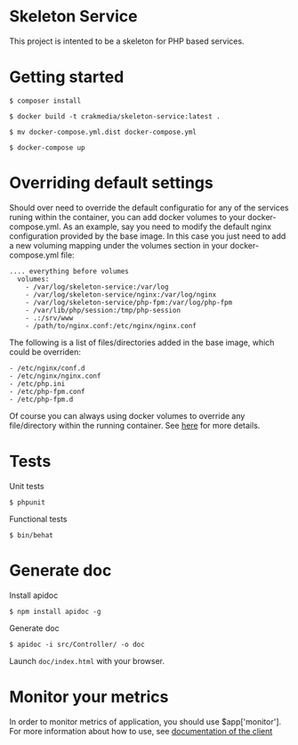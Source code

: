 Skeleton Service
===================

This project is intented to be a skeleton for PHP based services.

Getting started
===================

    $ composer install

    $ docker build -t crakmedia/skeleton-service:latest .

    $ mv docker-compose.yml.dist docker-compose.yml

    $ docker-compose up


Overriding default settings
==================

Should over need to override the default configuratio for any of the services
runing within the container, you can add docker volumes to your docker-compose.yml.
As an example, say you need to modify the default nginx configuration provided by
the base image. In this case you just need to add a new voluming mapping under the
volumes section in your docker-compose.yml file:


  ```
  .... everything before volumes
    volumes:
      - /var/log/skeleton-service:/var/log
      - /var/log/skeleton-service/nginx:/var/log/nginx
      - /var/log/skeleton-service/php-fpm:/var/log/php-fpm
      - /var/lib/php/session:/tmp/php-session
      - .:/srv/www
      - /path/to/nginx.conf:/etc/nginx/nginx.conf
  ```

The following is a list of files/directories added in the base image, which could be
overriden:
  
    - /etc/nginx/conf.d
    - /etc/nginx/nginx.conf
    - /etc/php.ini
    - /etc/php-fpm.conf
    - /etc/php-fpm.d

Of course you can always using docker volumes to override any file/directory within the running
container. See [here](https://docs.docker.com/userguide/dockervolumes/) for more details.

Tests
==================

Unit tests

    $ phpunit

Functional tests

    $ bin/behat

Generate doc
==================

Install apidoc

    $ npm install apidoc -g

Generate doc

    $ apidoc -i src/Controller/ -o doc

Launch `doc/index.html` with your browser.


Monitor your metrics
==================

In order to monitor metrics of application, you should use $app['monitor']. For more information about how to use, see
[documentation of the client](https://github.com/thephpleague/statsd)
